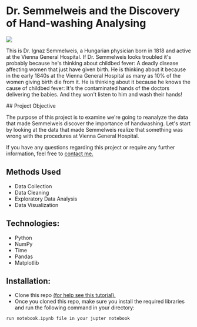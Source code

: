 # Dr. Semmelweis and the Discovery of Hand-washing Analysing

<img src="https://assets.datacamp.com/production/project_20/img/ignaz_semmelweis_1860.jpeg">

<p>This is Dr. Ignaz Semmelweis, a Hungarian physician born in 1818 and active at the Vienna General Hospital. If Dr. Semmelweis looks troubled it's probably because he's thinking about childbed fever: A deadly disease affecting women that just have given birth. He is thinking about it because in the early 1840s at the Vienna General Hospital as many as 10% of the women giving birth die from it. He is thinking about it because he knows the cause of childbed fever: It's the contaminated hands of the doctors delivering the babies. And they won't listen to him and wash their hands!
</p>
## Project Objective
<br>
<p>The purpose of this project is to examine we're going to reanalyze the data that made Semmelweis discover the importance of handwashing. Let's start by looking at the data that made Semmelweis realize that something was wrong with the procedures at Vienna General Hospital. </p>
If you have any questions regarding this project or require any further information, feel free to <a href="https://www.linkedin.com/in/deeplearner/" target="_blank">contact me.</a>

## Methods Used
+ Data Collection
+ Data Cleaning
+ Exploratory Data Analysis
+ Data Visualization


## Technologies:
+ Python
+ NumPy 
+ Time
+ Pandas
+ Matplotlib

## Installation:
+ Clone this repo <a href="https://app.datacamp.com/workspace/w/14c65035-b2fe-425c-b976-3f29e4880484" target="_blank">(for help see this tutorial).</a>
+ Once you cloned this repo, make sure you install the required libraries and run the following command in your directory: 
```
run notebook.ipynb file in your jupter notebook
```



